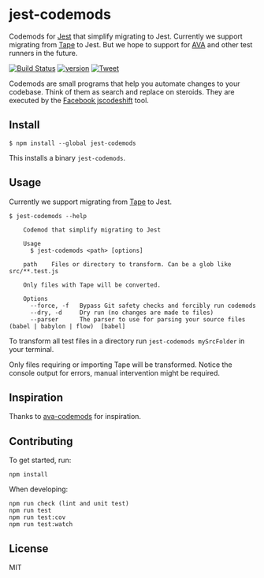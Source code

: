 # jest-codemods

Codemods for [Jest](https://facebook.github.io/jest/) that simplify migrating to Jest. Currently we support migrating from [Tape](https://github.com/substack/tape) to Jest. But we hope to support for [AVA](https://github.com/avajs/ava) and other test runners in the future.

[![Build Status](https://travis-ci.org/skovhus/jest-codemods.svg?branch=master)](https://travis-ci.org/skovhus/jest-codemods)
[![version][version-badge]][package]
[![Tweet][twitter-badge]][twitter]

Codemods are small programs that help you automate changes to your codebase. Think of them as search and replace on steroids. They are executed by the [Facebook jscodeshift](https://github.com/facebook/jscodeshift) tool.


## Install

```
$ npm install --global jest-codemods
```

This installs a binary `jest-codemods`.


## Usage

Currently we support migrating from [Tape](https://github.com/substack/tape) to Jest.

```
$ jest-codemods --help

	Codemod that simplify migrating to Jest

	Usage
	  $ jest-codemods <path> [options]

	path	Files or directory to transform. Can be a glob like src/**.test.js

	Only files with Tape will be converted.

	Options
	  --force, -f	Bypass Git safety checks and forcibly run codemods
	  --dry, -d		Dry run (no changes are made to files)
	  --parser		The parser to use for parsing your source files (babel | babylon | flow)  [babel]
```

To transform all test files in a directory run `jest-codemods mySrcFolder` in your terminal.

Only files requiring or importing Tape will be transformed. Notice the console output for errors, manual intervention might be required.


## Inspiration

Thanks to [ava-codemods](https://github.com/avajs/ava-codemods) for inspiration.


## Contributing

To get started, run:

	npm install

When developing:

	npm run check (lint and unit test)
	npm run test
	npm run test:cov
	npm run test:watch


## License

MIT

[version-badge]: https://img.shields.io/npm/v/jest-codemods.svg?style=flat-square
[package]: https://www.npmjs.com/package/jest-codemods
[twitter]: https://twitter.com/intent/tweet?text=Check%20out%20jest-codemods!%20https://github.com/skovhus/jest-codemods%20%F0%9F%91%8D
[twitter-badge]: https://img.shields.io/twitter/url/https/github.com/skovhus/jest-codemods.svg?style=social

